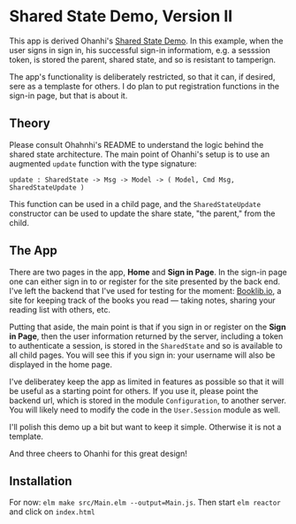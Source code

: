 # Shared State Demo, Version II

This app is derived Ohanhi's [Shared State Demo](https://github.com/ohanhi/elm-shared-state).  In this example, when the user signs in sign in, his successful sign-in informatiom, e.g. a sesssion token, is stored the parent, shared state, and so is resistant to tamperign.

The app's functionality is deliberately restricted, so that it can, if desired, sere as a templaste for others.  I do plan to put registration functions in the sign-in page, but that is about it.

## Theory

Please consult Ohahnhi's README to understand the logic behind the shared state architecture.  The main point of Ohanhi's setup is to use an augmented `update` function with the type signature:

```
update : SharedState -> Msg -> Model -> ( Model, Cmd Msg, SharedStateUpdate )

```

This function can be used in a child page, and the `SharedStateUpdate` constructor can be used to update the share state, "the parent," from the child.

## The App

There are two pages in the app, **Home** and **Sign in Page**.  In the sign-in page one can either sign in to or register for the site presented by the back  end.  I've left the backend that I've used for testing for the moment: [Booklib.io](https://booklib.io), a site for keeping track of the books you read — taking notes, sharing your reading list with others, etc.

Putting that aside, the main point is that if you sign in or register on the **Sign in Page**, then the user information returned by the server, including a token to authenticate a session, is stored in the `SharedState` and so is available to all child pages.  You will see this if you sign in: your username will also be displayed in the home page.

I've deliberatey keep the app as limited in features as possible so that  it will be useful as a starting point for others.  If you use it,
please point the backend url, which is stored in the module `Configuration`, to another server.  You will likely need to modify the code in the `User.Session` module as well.


I'll polish this demo up a bit but want to keep it simple.  Otherwise it is not a template.

And three cheers to Ohanhi for this great design!


## Installation

For now: `elm make src/Main.elm --output=Main.js`.  Then start `elm reactor` and click on `index.html`
